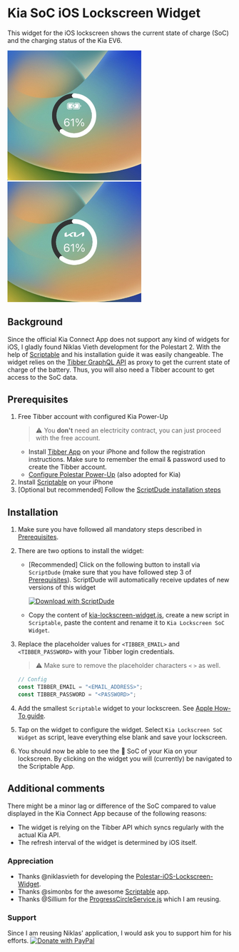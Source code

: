# Kia SoC iOS Lockscreen Widget

This widget for the iOS lockscreen shows the current state of charge (SoC) and the charging status of the Kia EV6.

<img src="./images/kia_lockscreen_widget.jpg" width="300" alt="Kia Lockscreen Widget"/>
<img src="./images/kia_lockscreen_widget_charging.jpg" width="300" alt="Kia Lockscreen Widget (Charging)"/>

## Background

Since the official Kia Connect App does not support any kind of widgets for iOS, I gladly found Niklas Vieth development for the Polestart 2. With the help of [Scriptable](https://scriptable.app/) and his installation guide it was easily changeable. The widget relies on the [Tibber GraphQL API](https://developer.tibber.com/docs/overview) as proxy to get the current state of charge of the battery. Thus, you will also need a Tibber account to get access to the SoC data.

## Prerequisites

1. Free Tibber account with configured Kia Power-Up
    > :warning: You **don't** need an electricity contract, you can just proceed with the free account.
    - Install [Tibber App](https://apps.apple.com/de/app/tibber-%C3%B6kostrom/id1127805969) on your iPhone and follow the registration instructions. Make sure to remember the email & password used to create the Tibber account.
    - [Configure Polestar Power-Up](https://support.tibber.com/en/articles/6675026-smart-charge-your-polestar-with-tibber#:~:text=How%20do%20I%20connect%20my%20Polestar%20to%20Tibber%3F) (also adopted for Kia)
2. Install [Scriptable](https://apps.apple.com/de/app/scriptable/id1405459188) on your iPhone
3. [Optional but recommended] Follow the [ScriptDude installation steps](https://scriptdu.de/#installation)

## Installation

1. Make sure you have followed all mandatory steps described in [Prerequisites](./README.md#Prerequisites).

2. There are two options to install the widget:
    - [Recommended] Click on the following button to install via `ScriptDude` (make sure that you have followed step 3 of [Prerequisites](./README.md#Prerequisites)). ScriptDude will automatically receive updates of new versions of this widget

        [![Download with ScriptDude](https://scriptdu.de/download.svg)](https://scriptdu.de/?name=Polestar%20Lockscreen%20SoC%20Widget&source=https%3A%2F%2Fgist.githubusercontent.com%2Fniklasvieth%2F9cb306b53835a9a283e34b77f0f2513f%2Fraw%2Ff5e29c99e8cc017c0d4fa2f8e825f79031282a2a%2Fpolestar-lockscreen-widget.js&docs=https%3A%2F%2Fgithub.com%2Fniklasvieth%2Fpolestar-ios-lockscreen-widget%2Fblob%2Fmain%2FREADME.md#generator&color=green&icon=battery-half)
    - Copy the content of [kia-lockscreen-widget.js](https://gist.github.com/niklasvieth/9cb306b53835a9a283e34b77f0f2513f), create a new script in `Scriptable`, paste the content and rename it to `Kia Lockscreen SoC Widget`.

3. Replace the placeholder values for `<TIBBER_EMAIL>` and `<TIBBER_PASSWORD>` with your Tibber login credentials.
    > :warning: Make sure to remove the placeholder characters `<` `>` as well.

    ```js
    // Config
    const TIBBER_EMAIL = "<EMAIL_ADDRESS>";
    const TIBBER_PASSWORD = "<PASSWORD>";
    ```

4. Add the smallest `Scriptable` widget to your lockscreen. See [Apple How-To guide](https://support.apple.com/en-us/HT207122#:~:text=How%20to%20add%20widgets%20to%20your%20Lock%20Screen).

5. Tap on the widget to configure the widget. Select `Kia Lockscreen SoC Widget` as script, leave everything else blank and save your lockscreen.

6. You should now be able to see the :battery: SoC of your Kia on your lockscreen. By clicking on the widget you will (currently) be navigated to the Scriptable App.

## Additional comments

There might be a minor lag or difference of the SoC compared to value displayed in the Kia Connect App because of the following reasons:

- The widget is relying on the Tibber API which syncs regularly with the actual Kia API.
- The refresh interval of the widget is determined by iOS itself.

### Appreciation

- Thanks @niklasvieth for developing the [Polestar-iOS-Lockscreen-Widget](https://github.com/niklasvieth/polestar-ios-lockscreen-widget).
- Thanks @simonbs for the awesome [Scriptable](https://scriptable.app/) app.
- Thanks @Sillium for the [ProgressCircleService.js](https://gist.github.com/Sillium/4210779bc2d759b494fa60ba4f464bd8#file-progresscircleservice-js) which I am reusing.

### Support

Since I am reusing Niklas' application, I would ask you to support him for his efforts. 
<a href="https://www.paypal.me/niklasvieth" >
  <img src="https://raw.githubusercontent.com/stefan-niedermann/paypal-donate-button/master/paypal-donate-button.png" alt="Donate with PayPal" width="200px" />
</a>
